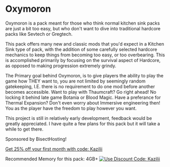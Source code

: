 # Oxymoron

Oxymoron is a pack meant for those who think normal kitchen sink packs are just a bit too easy, but who don't want to dive into traditional hardcore packs like Sevtech or Gregtech.

 

This pack offers many new and classic mods that you'd expect in a Kitchen Sink type of pack,  with the addition of some carefully selected hardcore mechanics to keep things from becoming too easy, or too overbearing. This is accomplished primarily by focusing on the survival aspect of Hardcore, as opposed to making progression extremely grindy.

 

The Primary goal behind Oxymoron, is to give players the ability to play the game how THEY want to, you are not limited by seemingly random gatekeeping, I.E. there is no requirement to do one mod before another becomes accessible. Want to play with Thaumcraft? Go right ahead! No locking it behind late game Botania or Blood Magic. Have a preferance for Thermal Expansion? Don't even worry about Immersive engineering then! You as the player have the freedom to play however you want.

 

This project is still in relatively early development, feedback would be greatly appreciated. I have quite a few plans for this pack but it will take a while to get there.

Sponsored by BisectHosting!

[Get 25% off your first month with code: Kazilii](https://bisecthosting.com/kazilii)

Recommended Memory for this pack: 4GB+
[![Use Discount Code: Kazilii](https://www.bisecthosting.com/partners/custom-banners/1793787a-6b4f-4207-8d0f-f5ca89226e79.png)](https://bisecthosting.com/kazilii)
